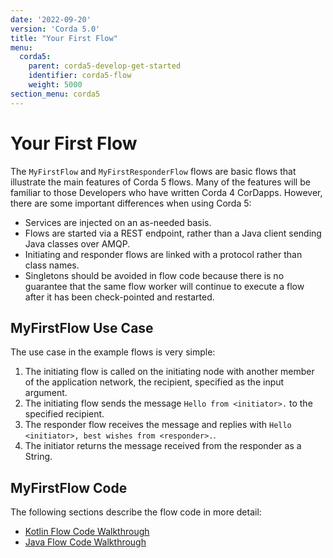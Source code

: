 ```yaml
---
date: '2022-09-20'
version: 'Corda 5.0'
title: "Your First Flow"
menu:
  corda5:
    parent: corda5-develop-get-started
    identifier: corda5-flow
    weight: 5000
section_menu: corda5
---
```

# Your First Flow
The `MyFirstFlow` and `MyFirstResponderFlow` flows are basic flows that illustrate the main features of Corda 5 flows.
Many of the features will be familiar to those Developers who have written Corda 4 CorDapps. However, there are some important differences when using Corda 5:
* Services are injected on an as-needed basis.
* Flows are started via a REST endpoint, rather than a Java client sending Java classes over AMQP.
* Initiating and responder flows are linked with a protocol rather than class names.
* Singletons should be avoided in flow code because there is no guarantee that the same flow worker will continue to execute a flow after it has been check-pointed and restarted.

## MyFirstFlow Use Case

The use case in the example flows is very simple:
1. The initiating flow is called on the initiating node with another member of the application network, the recipient,  specified as the input argument.
2. The initiating flow sends the message `Hello from <initiator>.` to the specified recipient.
3. The responder flow receives the message and replies with `Hello <initiator>, best wishes from <responder>.`.
4. The initiator returns the message received from the responder as a String.

## MyFirstFlow Code

The following sections describe the flow code in more detail:
* [Kotlin Flow Code Walkthrough](code-kotlin.html)
* [Java Flow Code Walkthrough](code-java.html)
